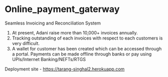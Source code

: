 # Online_payment_gaterway

Seamless Invoicing and Reconciliation System

1. At present, Adani raise more than 10,000+ invoices annually.
2. Tracking outstanding of each invoices with respect to each customers is very difficult.
3. A wallet for customer has been created which can be accessed through a portal. Payments can be made offline
through banks or pay using UPIs/Internet Banking/NEFTs/RTGS

Deployment site - https://tarang-singhal2.herokuapp.com
